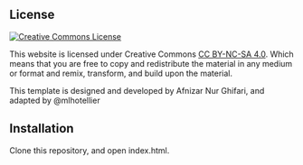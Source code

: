 ## License
<a rel="license" href="https://creativecommons.org/licenses/by-nc-sa/4.0/"><img alt="Creative Commons License" style="border-width:0" src="https://i.creativecommons.org/l/by-nc-sa/4.0/88x31.png" /></a><br />

This website is licensed under Creative Commons [CC BY-NC-SA 4.0](https://creativecommons.org/licenses/by-nc-sa/4.0/). Which means that you are free to copy and redistribute the material in any medium or format and remix, transform, and build upon the material.

This template is designed and developed by Afnizar Nur Ghifari, and adapted by @mlhotellier

## Installation

Clone this repository, and open index.html.

